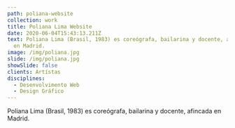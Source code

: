 ```yaml
---
path: poliana-website
collection: work
title: Poliana Lima Website
date: 2020-06-04T15:43:13.211Z
text: Poliana Lima (Brasil, 1983) es coreógrafa, bailarina y docente, afincada
  en Madrid.
image: /img/poliana.jpg
slide: /img/poliana.jpg
showSlide: false
clients: Artístas
disciplines: 
  - Desenvolvimento Web
  - Design Gráfico
---
```

Poliana Lima (Brasil, 1983) es coreógrafa, bailarina y docente, afincada en Madrid.
